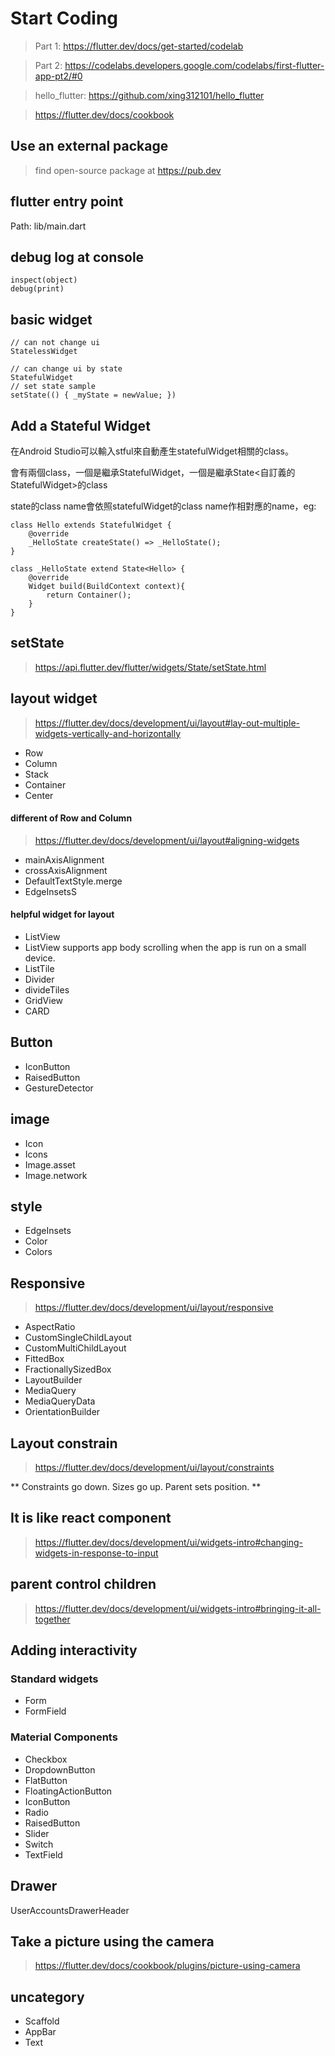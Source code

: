 # Start Coding
> Part 1: https://flutter.dev/docs/get-started/codelab

> Part 2: https://codelabs.developers.google.com/codelabs/first-flutter-app-pt2/#0

> hello_flutter: https://github.com/xing312101/hello_flutter

> https://flutter.dev/docs/cookbook

## Use an external package
> find open-source package at https://pub.dev

## flutter entry point
Path: lib/main.dart


## debug log at console
```
inspect(object)
debug(print)
```

## basic widget
```
// can not change ui
StatelessWidget

// can change ui by state
StatefulWidget
// set state sample
setState(() { _myState = newValue; })
```

## Add a Stateful Widget
在Android Studio可以輸入stful來自動產生statefulWidget相關的class。

會有兩個class，一個是繼承StatefulWidget，一個是繼承State<自訂義的StatefulWidget>的class

state的class name會依照statefulWidget的class name作相對應的name，eg:
```
class Hello extends StatefulWidget {
    @override
    _HelloState createState() => _HelloState();
}

class _HelloState extend State<Hello> {
    @override
    Widget build(BuildContext context){
        return Container();
    }
}
```


## setState
> https://api.flutter.dev/flutter/widgets/State/setState.html

## layout widget
> https://flutter.dev/docs/development/ui/layout#lay-out-multiple-widgets-vertically-and-horizontally

* Row
* Column
* Stack
* Container
* Center

####  different of Row and Column
> https://flutter.dev/docs/development/ui/layout#aligning-widgets

* mainAxisAlignment
* crossAxisAlignment
* DefaultTextStyle.merge
* EdgeInsetsS

#### helpful widget for layout
* ListView
 * ListView supports app body scrolling when the app is run on a small device.
* ListTile
* Divider
* divideTiles
* GridView
* CARD

## Button
* IconButton
* RaisedButton
* GestureDetector


## image
* Icon
* Icons
* Image.asset
* Image.network

## style
* EdgeInsets
* Color
* Colors

## Responsive
> https://flutter.dev/docs/development/ui/layout/responsive

* AspectRatio
* CustomSingleChildLayout
* CustomMultiChildLayout
* FittedBox
* FractionallySizedBox
* LayoutBuilder
* MediaQuery
* MediaQueryData
* OrientationBuilder

## Layout constrain
> https://flutter.dev/docs/development/ui/layout/constraints

** Constraints go down. Sizes go up. Parent sets position. **


## It is like react component
> https://flutter.dev/docs/development/ui/widgets-intro#changing-widgets-in-response-to-input


## parent control children
> https://flutter.dev/docs/development/ui/widgets-intro#bringing-it-all-together

## Adding interactivity
### Standard widgets
* Form
* FormField

### Material Components
* Checkbox
* DropdownButton
* FlatButton
* FloatingActionButton
* IconButton
* Radio
* RaisedButton
* Slider
* Switch
* TextField


## Drawer
UserAccountsDrawerHeader


## Take a picture using the camera
> https://flutter.dev/docs/cookbook/plugins/picture-using-camera


## uncategory
* Scaffold
* AppBar
* Text
